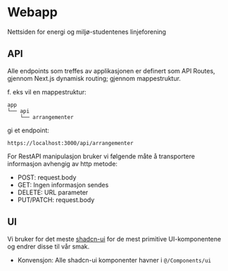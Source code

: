 # Webapp

Nettsiden for energi og miljø-studentenes linjeforening



## API
Alle endpoints som treffes av applikasjonen er definert som API Routes, gjennom Next.js dynamisk routing; gjennom mappestruktur.

f. eks vil en mappestruktur:
```
app
└── api
    └── arrangementer
```
gi et endpoint:
```
https://localhost:3000/api/arrangementer
```

For RestAPI manipulasjon bruker vi følgende måte å transportere informasjon avhengig av http metode:
- POST: request.body
- GET: Ingen informasjon sendes
- DELETE: URL parameter
- PUT/PATCH: request.body


## UI
Vi bruker for det meste [shadcn-ui](https://ui.shadcn.com/docs) for de mest primitive UI-komponentene og endrer disse til vår smak.
- Konvensjon: Alle shadcn-ui komponenter havner i ```@/Components/ui```
